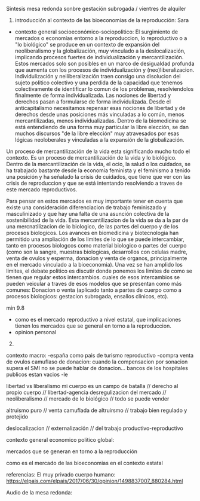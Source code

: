 Sintesis mesa redonda sonbre gestación subrogada / vientres de alquiler

1) introducción al contexto de las bioeconomias de la reproducción: Sara
- contexto general socioeconómico-sociopolitico:
El surgimiento de mercados o economías entorno a la reproduccion, lo reproductivo o a "lo biológico" se produce en un contexto de expansión del neoliberalismo y la globalización, muy vinculado a la deslocalización, implicando procesos fuertes de individualización y mercantilización. Estos mercados solo son posibles en un marco de desigualdad profunda que aumenta con los procesos de individualización y (neo)liberalizacion. Individulización y neiliberalización traen consigo una disolucion del sujeto politico colectivo y una perdida de la capacidad que tenemos colectivamente de identificar lo comun de los problemas, resolviendolos finalmente de forma individualizada. Las nociones de libertad y derechos pasan a formularse de forma individulizada. Desde el anticapitalismo necesitamos repensar esas nociones de libertad y de derechos desde unas posiciones más vinculadas a lo común, menos mercantilizadas, menos individualizadas. Dentro de la biomedicina se está entendiendo de una forma muy particular la libre elección, se dan muchos discursos "de la libre elección" muy atravesados por esas lógicas neoloberales y vinculadas a la expansión de la globalización. 

Un proceso de mercantilización de la vida esta significando mucho todo el contexto. Es un proceso de mercantilización de la vida y lo biológico. Dentro de la mercantilización de la vida, el ocio, la salud o los cuidados, se ha trabajado bastante desde la economia feminista y el feminismo a tenido una posición y ha señalado la crisis de cuidados, que tiene que ver con las crisis de reproduccion y que se está intentando resolviendo a traves de este mercado reproductivos. 

Para pensar en estos mercados es muy importante tener en cuenta que existe una consideración diferenciacion de trabajo feminiszado y masculinizado y que hay una falta de una asunción colectiva de la sostenibilidad de la vida. Esta mercantilizacion de la vida se da a la par de una mercnatilizacion de lo biologico, de las partes del cuerpo y de los procesos biologicos. Los avances en biomedicina y biotecnologia han permitido una ampliación de los limites de lo que se puede intercambiar, tanto en procesos biologcos como material biologico o partes del cuerpo (como son la sangre, muestras biologicas, desarrollos con celulas madre, venta de ovulos y esperma, donacion y venta de organos, principalmente en el mercado vinculado a la bioeconomia). Una vez se han amplido los limites, el debate politico es discutir donde ponemos los limites de como se tienen que regular estos intercambios. cuales de esos intercambios se pueden veicular a traves de esos modelos que se presentan como más comunes: Donacion o venta (aplicado tanto a partes de cuerpo como a procesos biologicos: gestacion subrogada, ensallos clinicos, etc).

min 9.8


- como es el mercado reproductivo a nivel estatal, que implicaciones tienen los mercados que se general en torno a la reproduccion.
- opinion personal

2)


contexto macro:
  -españa como pais de turismo reproductivo
  -compra venta de ovulos camuflaso de donacion: cuando la compensacion por sonacion supera el SMI no se puede hablar de donacion... bancos de los hospitales publicos estan vacios
  -le


libertad vs liberalismo 
mi cuerpo es un campo de batalla // derecho al propio cuerpo // libertad-agencia
desregulizacion del mercado // neoliberalismo // mercado de lo biológico // todo se puede vender

altruismo puro // venta camuflada de altruirsmo // trabajo bien regulado y protejido

deslocalizacion // externalización // del trabajo productivo-reproductivo




contexto general economico politico global:

mercados que se generan en torno a la reproducción

como es el mercado de las bioeconomias en el contexto estatal


referencias: 
El muy privado cuerpo humano: https://elpais.com/elpais/2017/06/30/opinion/1498837007_880284.html

Audio de la mesa redonda:


